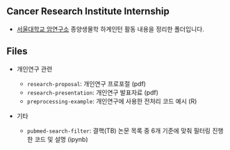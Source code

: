 ## Cancer Research Institute Internship

* [서울대학교 암연구소](https://cri.snu.ac.kr/) 종양생물학 하계인턴 활동 내용을 정리한 폴더입니다.

## Files
* 개인연구 관련
  * `research-proposal`: 개인연구 프로포절 (pdf)
  * `research-presentation`: 개인연구 발표자료 (pdf)
  * `preprocessing-example`: 개인연구에 사용한 전처리 코드 예시 (R)

* 기타
  * `pubmed-search-filter`: 결핵(TB) 논문 목록 중 6개 기준에 맞춰 필터링 진행한 코드 및 설명 (ipynb)

